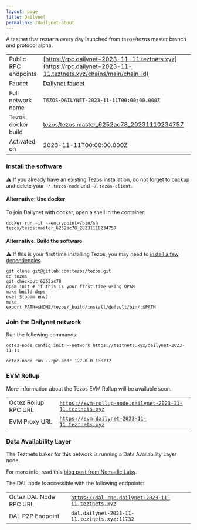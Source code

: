 ```yaml
---
layout: page
title: Dailynet
permalink: /dailynet-about
---
```


A testnet that restarts every day launched from tezos/tezos master branch and protocol alpha.

| | |
|-------|---------------------|
| Public RPC endpoints | [https://rpc.dailynet-2023-11-11.teztnets.xyz](https://rpc.dailynet-2023-11-11.teztnets.xyz/chains/main/chain_id)<br/> |
| Faucet | [Dailynet faucet](https://faucet.dailynet-2023-11-11.teztnets.xyz) |
| Full network name | `TEZOS-DAILYNET-2023-11-11T00:00:00.000Z` |
| Tezos docker build | [tezos/tezos:master_6252ac78_20231110234757](https://hub.docker.com/r/tezos/tezos/tags?page=1&ordering=last_updated&name=master_6252ac78_20231110234757) |
| Activated on | 2023-11-11T00:00:00.000Z |





### Install the software

⚠️  If you already have an existing Tezos installation, do not forget to backup and delete your `~/.tezos-node` and `~/.tezos-client`.



#### Alternative: Use docker

To join Dailynet with docker, open a shell in the container:

```
docker run -it --entrypoint=/bin/sh tezos/tezos:master_6252ac78_20231110234757
```

#### Alternative: Build the software

⚠️  If this is your first time installing Tezos, you may need to [install a few dependencies](https://tezos.gitlab.io/introduction/howtoget.html#setting-up-the-development-environment-from-scratch).

```
git clone git@gitlab.com:tezos/tezos.git
cd tezos
git checkout 6252ac78
opam init # if this is your first time using OPAM
make build-deps
eval $(opam env)
make
export PATH=$HOME/tezos/_build/install/default/bin/:$PATH
```

### Join the Dailynet network

Run the following commands:

```
octez-node config init --network https://teztnets.xyz/dailynet-2023-11-11

octez-node run --rpc-addr 127.0.0.1:8732
```


### EVM Rollup

More information about the Tezos EVM Rollup will be available soon.

| | |
|-------|---------------------|
| Octez Rollup RPC URL | [`https://evm-rollup-node.dailynet-2023-11-11.teztnets.xyz`](https://evm-rollup-node.dailynet-2023-11-11.teztnets.xyz/global/block/head) |
| EVM Proxy URL | [`https://evm.dailynet-2023-11-11.teztnets.xyz`](https://evm.dailynet-2023-11-11.teztnets.xyz) |




### Data Availability Layer

The Teztnets baker for this network is running a Data Availability Layer node.

For more info, read this [blog post from Nomadic Labs](https://research-development.nomadic-labs.com/data-availability-layer-tezos.html).

The DAL node is accessible with the following endpoints:

| | |
|-------|---------------------|
| Octez DAL Node RPC URL | [`https://dal-rpc.dailynet-2023-11-11.teztnets.xyz`](https://dal-rpc.dailynet-2023-11-11.teztnets.xyz) |
| DAL P2P Endpoint | `dal.dailynet-2023-11-11.teztnets.xyz:11732` |




